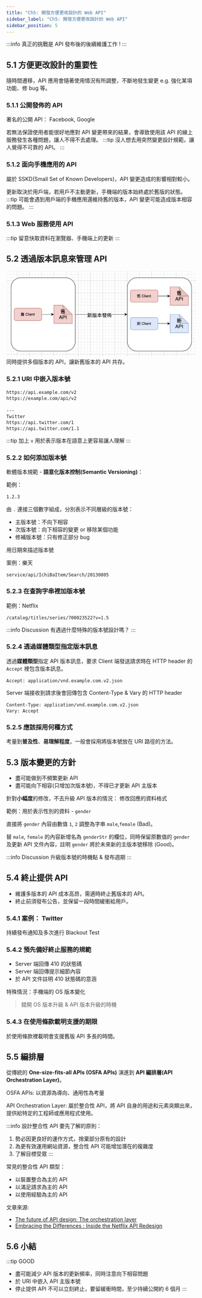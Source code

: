 ```yaml
---
title: "Ch5: 開發方便更改設計的 Web API"
sidebar_label: "Ch5: 開發方便更改設計的 Web API"
sidebar_position: 5
---
```


:::info
真正的挑戰是 API 發布後的後續維護工作 !
:::

## 5.1 方便更改設計的重要性
隨時間遷移，API 應用會隨著使用情況有所調整，不斷地發生變更 e.g. 強化某項功能、修 bug 等。
### 5.1.1 公開發佈的 API
著名的公開 API： Facebook, Google

若無法保證使用者能很好地應對 API 變更帶來的結果，會導致使用該 API 的線上服務發生各種問題，讓人不得不去處理。
:::tip
沒人想去用突然變更設計規範，讓人覺得不可靠的 API。
:::

### 5.1.2 面向手機應用的 API
屬於 SSKD(Small Set of Known Developers)，API 變更造成的影響相對較小。

更新取決於用戶端，若用戶不主動更新，手機端的版本始終處於舊版的狀態。 
:::tip
可能會遇到用戶端的手機應用還維持舊的版本，API 變更可能造成版本相容的問題。
:::

### 5.1.3 Web 服務使用 API
:::tip
留意快取資料在瀏覽器、手機端上的更新
:::

## 5.2 透過版本訊息來管理 API
![](./ch5/api-versioning.png)
同時提供多個版本的 API，讓新舊版本的 API 共存。

### 5.2.1 URI 中嵌入版本號
```
https://api.example.com/v2
https://example.com/api/v2

---
Twitter
https://api.twitter.com/1
https://api.twitter.com/1.1
```

:::tip
加上 `v` 用於表示版本在語意上更容易讓人理解 
:::

### 5.2.2 如何添加版本號
軟體版本規範 - **語意化版本控制(Semantic Versioning)**：

範例：
```bash
1.2.3
```

由 `.` 連接三個數字組成，分別表示不同層級的版本號：
- 主版本號：不向下相容
- 次版本號：向下相容的變更 or 移除某個功能
- 修補版本號：只有修正部分 bug

用日期來描述版本號

案例：樂天
```
service/api/IchiBaItem/Search/20130805
```

### 5.2.3 在查詢字串裡加版本號
範例：Netflix
```
/catalog/titles/series/700023522?v=1.5
```

:::info Discussion
有遇過什麼特殊的版本號設計嗎？
:::

### 5.2.4 透過媒體類型指定版本訊息
透過**媒體類型**指定 API 版本訊息，要求 Client 端發送請求時在 HTTP header 的 `Accept` 裡包含版本訊息。
```
Accept: application/vnd.example.com.v2.json 
```

Server 端接收到請求後會回傳包含 Content-Type & Vary 的 HTTP header
```
Content-Type: application/vnd.example.com.v2.json 
Vary: Accept
```

### 5.2.5 應該採用何種方式
考量到**普及性**、**易理解程度**，一般會採用將版本號放在 URI 路徑的方法。

## 5.3 版本變更的方針
- 盡可能做到不頻繁更新 API
- 盡可能向下相容(只增加次版本號)，不得已才更新 API 主版本

針對**小幅度**的修改，不去升級 API 版本的情況： 修改回應的資料格式

範例：用於表示性別的資料 - `gender`

直接將 `gender` 內容由數值 `1`, `2` 調整為字串 `male`,`female` (Bad)。

替 `male`, `female` 的內容新增名為 `genderStr` 的欄位，同時保留原數值的 `gender` 及更新 API 文件內容，註明 `gender` 將於未來新的主版本號移除 (Good)。

:::info Discussion
升級版本號的時機點 & 發布週期
:::

## 5.4 終止提供 API
- 維護多版本的 API 成本高昂，需適時終止舊版本的 API。
- 終止前須發布公告，並保留一段時間緩衝給用戶。

### 5.4.1 案例： Twitter
持續發布通知及多次進行 Blackout Test

### 5.4.2 預先備好終止服務的規範
- Server 端回傳 410 的狀態碼
- Server 端回傳提示細節內容
- 於 API 文件註明 410 狀態碼的意涵

特殊情況：手機端的 OS 版本變化
> 錯開 OS 版本升級 & API 版本升級的時機

### 5.4.3 在使用條款載明支援的期限
於使用條款裡載明會支援舊版 API 多長的時間。

## 5.5 編排層
從傳統的 **One-size-fits-all APIs (OSFA APIs)** 演進到 **API 編排層(API Orchestration Layer)**。

OSFA APIs: 以資源為導向、通用性為考量

API Orchestration Layer:
屬於整合性 API，將 API 自身的用途和元素突顯出來，提供給特定的工程師或應用程式使用。

:::info
設計整合性 API 要先了解的原則：
1. 勢必因更良好的運作方式，捨棄部分原有的設計
2. 為更有效運用網站資源，整合性 API 可能增加潛在的複雜度
3. 了解目標受眾
:::

常見的整合性 API 類型：
- 以裝置整合為主的 API
- 以滿足請求為主的 API
- 以使用經驗為主的 API

文章來源:
- [The future of API design: The orchestration layer](https://thenextweb.com/news/future-api-design-orchestration-layer)
- [Embracing the Differences : Inside the Netflix API Redesign](https://netflixtechblog.com/embracing-the-differences-inside-the-netflix-api-redesign-15fd8b3dc49d)

## 5.6 小結
:::tip GOOD
- 盡可能減少 API 版本的更新頻率，同時注意向下相容問題
- 於 URI 中嵌入 API 主版本號
- 停止提供 API 不可以立刻終止，要留緩衝時間，至少持續公開約 6 個月
:::